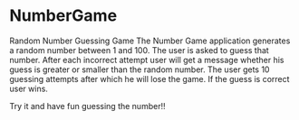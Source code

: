 # NumberGame
Random Number Guessing Game
The Number Game application generates a random number between 1 and 100. The user is asked to guess that number. After each incorrect attempt user will get a message whether his guess is greater or smaller than the random number. The user gets 10 guessing attempts after which he will lose the game. If the guess is correct user wins. 

Try it and have fun guessing the number!!
